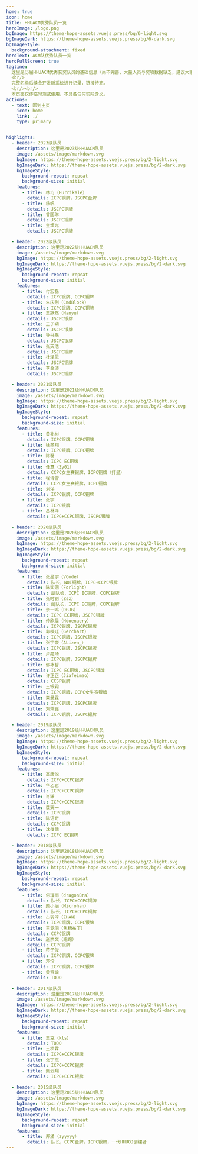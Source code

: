 ```yaml
---
home: true
icon: home
title: HHUACM优秀队员一览
heroImage: /logo.png
bgImage: https://theme-hope-assets.vuejs.press/bg/6-light.svg
bgImageDark: https://theme-hope-assets.vuejs.press/bg/6-dark.svg
bgImageStyle:
  background-attachment: fixed
heroText: ACM队优秀队员一览
heroFullScreen: true
tagline:
  这里是历届HHUACM优秀获奖队员的基础信息（尚不完善，大量人员与奖项数据缺乏，建议大家积极协作参与）。
  <br/>
  完整名单后续会开发新系统进行记录，链接待定。
  <br/><br/>
  本页面仅作临时测试使用，不具备任何实际含义。
actions:
  - text: 回到主页
    icon: home
    link: ./
    type: primary


highlights:
  - header: 2023级队员
    description: 这里是2023级HHUACM队员
    image: /assets/image/markdown.svg
    bgImage: https://theme-hope-assets.vuejs.press/bg/2-light.svg
    bgImageDark: https://theme-hope-assets.vuejs.press/bg/2-dark.svg
    bgImageStyle:
      background-repeat: repeat
      background-size: initial
    features:
      - title: 林珩（Hurrikale）
        details: ICPC铜牌，JSCPC金牌
      - title: 杨帆
        details: JSCPC铜牌
      - title: 曾国琳
        details: JSCPC铜牌
      - title: 金炬光
        details: JSCPC铜牌

  - header: 2022级队员
    description: 这里是2022级HHUACM队员
    image: /assets/image/markdown.svg
    bgImage: https://theme-hope-assets.vuejs.press/bg/2-light.svg
    bgImageDark: https://theme-hope-assets.vuejs.press/bg/2-dark.svg
    bgImageStyle:
      background-repeat: repeat
      background-size: initial
    features:
      - title: 付宏磊
        details: ICPC银牌、CCPC铜牌
      - title: 朱庆刚（CmdBlock）
        details: ICPC银牌、CCPC铜牌
      - title: 王跃然（Hanyu）
        details: JSCPC银牌
      - title: 王子朔
        details: JSCPC银牌
      - title: 钟书磊
        details: JSCPC银牌
      - title: 张天浩
        details: JSCPC铜牌
      - title: 杜泽恩
        details: JSCPC铜牌
      - title: 李金涛
        details: JSCPC铜牌

  - header: 2021级队员
    description: 这里是2021级HHUACM队员
    image: /assets/image/markdown.svg
    bgImage: https://theme-hope-assets.vuejs.press/bg/2-light.svg
    bgImageDark: https://theme-hope-assets.vuejs.press/bg/2-dark.svg
    bgImageStyle:
      background-repeat: repeat
      background-size: initial
    features:
      - title: 黄兆彬
        details: ICPC银牌、CCPC铜牌
      - title: 徐圣翔
        details: ICPC银牌、CCPC铜牌
      - title: 陈磊
        details: ICPC EC铜牌
      - title: 任意（Zy01）
        details: CCPC女生赛银牌，ICPC铜牌（打星）
      - title: 程诗雪
        details: CCPC女生赛银牌，ICPC铜牌
      - title: 刘洋
        details: ICPC银牌、CCPC铜牌
      - title: 张宇
        details: ICPC银牌
      - title: 吕林泽
        details: ICPC+CCPC铜牌，JSCPC银牌

  - header: 2020级队员
    description: 这里是2020级HHUACM队员
    image: /assets/image/markdown.svg
    bgImage: https://theme-hope-assets.vuejs.press/bg/2-light.svg
    bgImageDark: https://theme-hope-assets.vuejs.press/bg/2-dark.svg
    bgImageStyle:
      background-repeat: repeat
      background-size: initial
    features:
      - title: 张星宇（VCode）
        details: 队长，NOI铜牌，ICPC+CCPC银牌
      - title: 陈奕涵（Forlight）
        details: 副队长，ICPC EC铜牌，CCPC银牌
      - title: 张时钊（Zsz）
        details: 副队长，ICPC EC铜牌，CCPC银牌
      - title: 余一鸣（DGJG）
        details: ICPC EC铜牌，JSCPC银牌
      - title: 仲欣晨（Hdoenaery）
        details: ICPC银牌，JSCPC银牌
      - title: 郭校廷（Gerchart）
        details: ICPC铜牌，JSCPC银牌
      - title: 张宇豪（ALizen_）
        details: ICPC银牌，JSCPC银牌
      - title: 卢亮琦
        details: ICPC银牌，JSCPC银牌
      - title: 郁冰哲
        details: ICPC EC铜牌，JSCPC银牌
      - title: 许正正（Jiafeimao）
        details: CCSP银牌
      - title: 王银霜
        details: ICPC铜牌，CCPC女生赛银牌
      - title: 栾昊霖
        details: ICPC铜牌，JSCPC银牌
      - title: 刘秉鑫
        details: ICPC铜牌，JSCPC银牌

  - header: 2019级队员
    description: 这里是2019级HHUACM队员
    image: /assets/image/markdown.svg
    bgImage: https://theme-hope-assets.vuejs.press/bg/2-light.svg
    bgImageDark: https://theme-hope-assets.vuejs.press/bg/2-dark.svg
    bgImageStyle:
      background-repeat: repeat
      background-size: initial
    features:
      - title: 高康悦
        details: ICPC+CCPC银牌
      - title: 华乙岩
        details: ICPC+CCPC铜牌
      - title: 肖潇
        details: ICPC+CCPC银牌
      - title: 裴天一
        details: ICPC银牌
      - title: 陈语奇
        details: CCPC银牌
      - title: 沈俊儒
        details: ICPC EC铜牌

  - header: 2018级队员
    description: 这里是2018级HHUACM队员
    image: /assets/image/markdown.svg
    bgImage: https://theme-hope-assets.vuejs.press/bg/2-light.svg
    bgImageDark: https://theme-hope-assets.vuejs.press/bg/2-dark.svg
    bgImageStyle:
      background-repeat: repeat
      background-size: initial
    features:
      - title: 何瑾雨（dragonBra）
        details: 队长，ICPC+CCPC铜牌
      - title: 颜小涵（Microhan）
        details: 队长，ICPC+CCPC铜牌
      - title: 占羽淳（ZHAN）
        details: ICPC铜牌，CCPC银牌
      - title: 王竞同（焦糖布丁）
        details: CCPC银牌
      - title: 赵崇文（跑跑）
        details: CCPC银牌
      - title: 蒋子俊
        details: ICPC铜牌，CCPC银牌
      - title: 邓伦
        details: ICPC铜牌，CCPC银牌
      - title: 黄赞瑜
        details: TODO

  - header: 2017级队员
    description: 这里是2017级HHUACM队员
    image: /assets/image/markdown.svg
    bgImage: https://theme-hope-assets.vuejs.press/bg/2-light.svg
    bgImageDark: https://theme-hope-assets.vuejs.press/bg/2-dark.svg
    bgImageStyle:
      background-repeat: repeat
      background-size: initial
    features:
      - title: 王克（kls）
        details: TODO
      - title: 王桢霖
        details: ICPC+CCPC银牌
      - title: 张宇杰
        details: ICPC+CCPC银牌
      - title: 樊云翔
        details: ICPC+CCPC银牌

  - header: 2015级队员
    description: 这里是2015级HHUACM队员
    image: /assets/image/markdown.svg
    bgImage: https://theme-hope-assets.vuejs.press/bg/2-light.svg
    bgImageDark: https://theme-hope-assets.vuejs.press/bg/2-dark.svg
    bgImageStyle:
      background-repeat: repeat
      background-size: initial
    features:
      - title: 郑涌（zyyyyy）
        details: 队长，CCPC金牌，ICPC银牌，一代HHUOJ创建者
---
```

